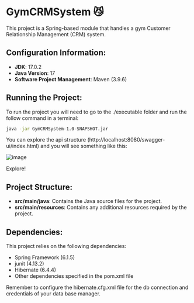 # GymCRMSystem 😼

This project is a Spring-based module that handles a gym Customer Relationship Management (CRM) system.

## Configuration Information:

- **JDK**: 17.0.2
- **Java Version**: 17
- **Software Project Management**: Maven (3.9.6)

## Running the Project:

To run the project you will need to go to the ./executable folder and run the follow command in a terminal:

```bash
java -jar GymCRMSystem-1.0-SNAPSHOT.jar
```

You can explore the api structure (http://localhost:8080/swagger-ui/index.html) and you will see something like this:

![image](https://github.com/Und3rW0rld/SpringCoreTask/assets/117226776/e701fddc-9b4c-4a35-aec1-0b6799d34412)


Explore!

## Project Structure:

- **src/main/java**: Contains the Java source files for the project.
- **src/main/resources**: Contains any additional resources required by the project.

## Dependencies:

This project relies on the following dependencies:

- Spring Framework (6.1.5)
- junit (4.13.2)
- Hibernate (6.4.4)
- Other dependencies specified in the pom.xml file

Remember to configure the hibernate.cfg.xml file  for the db connection and credentials of your data base manager.
